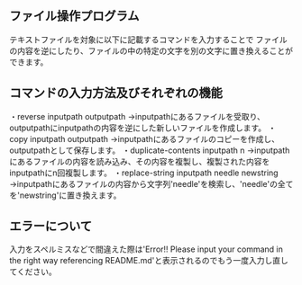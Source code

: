 ## ファイル操作プログラム

テキストファイルを対象に以下に記載するコマンドを入力することで
ファイルの内容を逆にしたり、ファイルの中の特定の文字を別の文字に置き換えることができます。

## コマンドの入力方法及びそれぞれの機能

・reverse inputpath outputpath
→inputpathにあるファイルを受取り、outputpathにinputpathの内容を逆にした新しいファイルを作成します。
・copy inputpath outputpath
→inputpathにあるファイルのコピーを作成し、outputpathとして保存します。
・duplicate-contents inputpath n
→inputpathにあるファイルの内容を読み込み、その内容を複製し、複製された内容をinputpathにn回複製します。
・replace-string inputpath needle newstring
→inputpathにあるファイルの内容から文字列'needle'を検索し、'needle'の全てを'newstring'に置き換えます。

## エラーについて

入力をスペルミスなどで間違えた際は'Error!! Please input your command in the right way referencing README.md'と表示されるのでもう一度入力し直してください。
